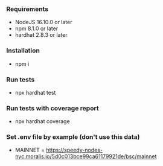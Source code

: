 ### Requirements
* NodeJS 16.10.0 or later
* npm 8.1.0 or later
* hardhat 2.8.3 or later
### Installation
* npm i
### Run tests
* npx hardhat test
### Run tests with coverage report
* npx hardhat coverage
### Set .env file by example (don't use this data)
* MAINNET = https://speedy-nodes-nyc.moralis.io/5d0c013bce99ca61179921de/bsc/mainnet
